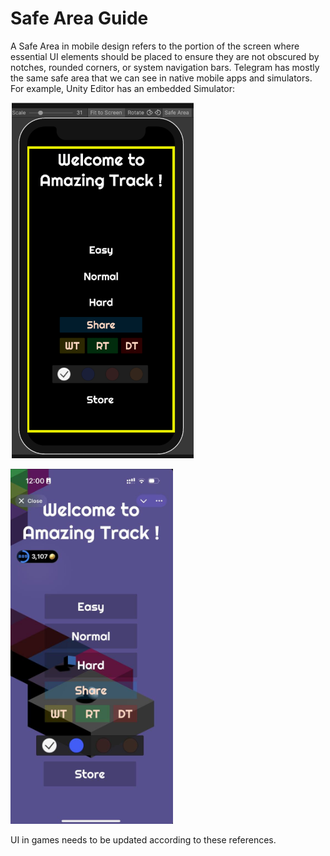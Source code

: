# Safe Area Guide 

A Safe Area in mobile design refers to the portion of the screen where essential UI elements should be placed to ensure they 
are not obscured by notches, rounded corners, or system navigation bars. 
Telegram has mostly the same safe area that we can see in native mobile apps and simulators. 
For example, Unity Editor has an embedded Simulator:

![img](images/safe-area-guide/1.png)

![img](images/safe-area-guide/2.png)

UI in games needs to be updated according to these references.